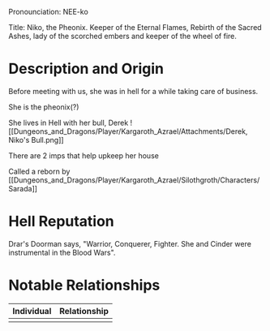 Pronounciation: NEE-ko

Title: Niko, the Pheonix. Keeper of the Eternal Flames, Rebirth of the Sacred Ashes, lady of the scorched embers and keeper of the wheel of fire. 

# Description and Origin
Before meeting with us, she was in hell for a while taking care of business. 

She is the pheonix(?)

She lives in Hell with her bull, Derek
![[Dungeons_and_Dragons/Player/Kargaroth_Azrael/Attachments/Derek, Niko's Bull.png]]

There are 2 imps that help upkeep her house

Called a reborn by [[Dungeons_and_Dragons/Player/Kargaroth_Azrael/Silothgroth/Characters/Sarada]]

# Hell Reputation
Drar's Doorman says, "Warrior, Conquerer, Fighter. She and Cinder were instrumental in the Blood Wars". 

# Notable Relationships
| Individual | Relationship |
| ---------- | ------------ |
|            |              |
